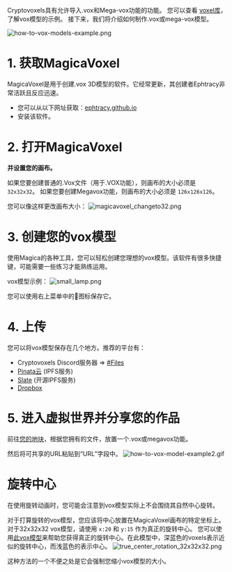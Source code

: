 Cryptovoxels具有允许导入.vox和Mega-vox功能的功能。
您可以查看 [voxel库](https://wiki.cryptovoxels.com/voxel-library)，了解vox模型的示例。
接下来，我们将介绍如何制作.vox或mega-vox模型。

![how-to-vox-models-example.png](https://wiki.cryptovoxels.com/how-to-vox-models-example.png)

# 1. 获取MagicaVoxel
MagicaVoxel是用于创建.vox 3D模型的软件。它经常更新，其创建者Ephtracy非常活跃且反应迅速。
- 您可以从以下网址获取：[ephtracy.github.io](https://ephtracy.github.io/)
- 安装该软件。

# 2. 打开MagicaVoxel
**并设置您的画布。**

如果您要创建普通的.Vox文件（用于.VOX功能），则画布的大小必须是 `32x32x32`。
如果您要创建Megavox功能，则画布的大小必须是 `126x126x126`。

您可以像这样更改画布大小：
![magicavoxel_changeto32.png](https://wiki.cryptovoxels.com/magicavoxel_changeto32.png)

# 3. 创建您的vox模型
使用Magica的各种工具，您可以轻松创建您理想的vox模型。该软件有很多快捷键，可能需要一些练习才能熟练运用。

vox模型示例：
![small_lamp.png](https://wiki.cryptovoxels.com/small_lamp.png)

您可以使用右上菜单中的:floppy_disk:图标保存它。

# 4. 上传
您可以将vox模型保存在几个地方。推荐的平台有：

- Cryptovoxels Discord服务器 => [#Files](https://discord.gg/BFxEEGc)
- [Pinata云](https://pinata.cloud/) (IPFS服务)
- [Slate](https://slate.host/) (开源IPFS服务)
- [Dropbox](https://www.dropbox.com/)

# 5. 进入虚拟世界并分享您的作品

前往[您的地块](https://www.cryptovoxels.com/account/parcels)，根据您拥有的文件，放置一个.vox或megavox功能。

然后将可共享的URL粘贴到“URL”字段中。
![how-to-vox-model-example2.gif](https://wiki.cryptovoxels.com/how-to-vox-model-example2.gif)

# 旋转中心

在使用旋转动画时，您可能会注意到vox模型实际上不会围绕其自然中心旋转。

对于打算旋转的vox模型，您应该将中心放置在MagicaVoxel画布的特定坐标上。
对于32x32x32 vox模型，请使用 `x:20` 和 `y:15` 作为真正的旋转中心。
您可以使用[此vox模型](https://wiki.cryptovoxels.com/true_center_rotation_tool.vox)来帮助您获得真正的旋转中心。在此模型中，深蓝色的voxels表示近似的旋转中心，而浅蓝色的表示中心。
![true_center_rotation_32x32x32.png](https://wiki.cryptovoxels.com/true_center_rotation_32x32x32.png)

这种方法的一个不便之处是它会强制您缩小vox模型的大小。